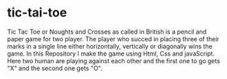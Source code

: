 # tic-tai-toe
Tic Tac Toe or Noughts and Crosses as called in British is a pencil and paper game for two player. The player who succed in placing three of their marks in a single line either horizontally, vertically or diagonally wins the game. In this Repository I make the game using Html, Css and javaScript. Here two human are playing against each other and the first one to go gets "X" and the second one gets "O".
